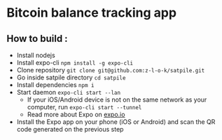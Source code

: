 # Bitcoin balance tracking app


## How to build :

* Install nodejs
* Install expo-cli `npm install -g expo-cli`
* Clone repository `git clone git@github.com:z-l-o-k/satpile.git`
* Go inside satpile directory `cd satpile`
* Install dependencies `npm i`
* Start daemon `expo-cli start --lan`
    * If your iOS/Android device is not on the same network as your computer, run `expo-cli start --tunnel`
    * Read more about Expo on [expo.io](https://expo.io/)
* Install the Expo app on your phone (iOS or Android) and scan the QR code generated on the previous step
